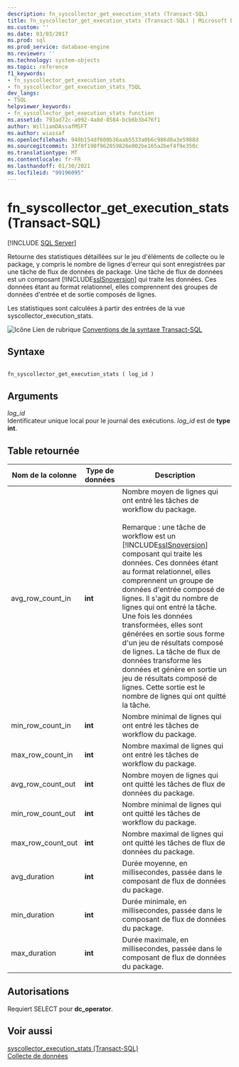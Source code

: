 ```yaml
---
description: fn_syscollector_get_execution_stats (Transact-SQL)
title: fn_syscollector_get_execution_stats (Transact-SQL) | Microsoft Docs
ms.custom: ''
ms.date: 03/03/2017
ms.prod: sql
ms.prod_service: database-engine
ms.reviewer: ''
ms.technology: system-objects
ms.topic: reference
f1_keywords:
- fn_syscollector_get_execution_stats
- fn_syscollector_get_execution_stats_TSQL
dev_langs:
- TSQL
helpviewer_keywords:
- fn_syscollector_get_execution_stats function
ms.assetid: 793ad72c-a992-4a8d-8584-bcb6b3b476f1
author: WilliamDAssafMSFT
ms.author: wiassaf
ms.openlocfilehash: 940b154df600b36aab5533a0b6c986d8a3e5988d
ms.sourcegitcommit: 33f0f190f962059826e002be165a2bef4f9e350c
ms.translationtype: MT
ms.contentlocale: fr-FR
ms.lasthandoff: 01/30/2021
ms.locfileid: "99196095"
---
```

# <a name="fn_syscollector_get_execution_stats-transact-sql"></a>fn_syscollector_get_execution_stats (Transact-SQL)
[!INCLUDE [SQL Server](../../includes/applies-to-version/sqlserver.md)]

  Retourne des statistiques détaillées sur le jeu d'éléments de collecte ou le package, y compris le nombre de lignes d'erreur qui sont enregistrées par une tâche de flux de données de package. Une tâche de flux de données est un composant [!INCLUDE[ssISnoversion](../../includes/ssisnoversion-md.md)] qui traite les données. Ces données étant au format relationnel, elles comprennent des groupes de données d'entrée et de sortie composés de lignes.  
  
 Les statistiques sont calculées à partir des entrées de la vue syscollector_execution_stats.  
  
 ![Icône Lien de rubrique](../../database-engine/configure-windows/media/topic-link.gif "Icône du lien de rubrique") [Conventions de la syntaxe Transact-SQL](../../t-sql/language-elements/transact-sql-syntax-conventions-transact-sql.md)  
  
## <a name="syntax"></a>Syntaxe  
  
```  
  
fn_syscollector_get_execution_stats ( log_id )  
```  
  
## <a name="arguments"></a>Arguments  
 *log_id*  
 Identificateur unique local pour le journal des exécutions. *log_id* est de **type int**.  
  
## <a name="table-returned"></a>Table retournée  
  
|Nom de la colonne|Type de données|Description|  
|-----------------|---------------|-----------------|  
|avg_row_count_in|**int**|Nombre moyen de lignes qui ont entré les tâches de workflow du package.<br /><br /> Remarque : une tâche de workflow est un [!INCLUDE[ssISnoversion](../../includes/ssisnoversion-md.md)] composant qui traite les données. Ces données étant au format relationnel, elles comprennent un groupe de données d'entrée composé de lignes. Il s'agit du nombre de lignes qui ont entré la tâche. Une fois les données transformées, elles sont générées en sortie sous forme d'un jeu de résultats composé de lignes. La tâche de flux de données transforme les données et génère en sortie un jeu de résultats composé de lignes. Cette sortie est le nombre de lignes qui ont quitté la tâche.|  
|min_row_count_in|**int**|Nombre minimal de lignes qui ont entré les tâches de workflow du package.|  
|max_row_count_in|**int**|Nombre maximal de lignes qui ont entré les tâches de workflow du package.|  
|avg_row_count_out|**int**|Nombre moyen de lignes qui ont quitté les tâches de flux de données du package.|  
|min_row_count_out|**int**|Nombre minimal de lignes qui ont quitté les tâches de workflow du package.|  
|max_row_count_out|**int**|Nombre maximal de lignes qui ont quitté les tâches de flux de données du package.|  
|avg_duration|**int**|Durée moyenne, en millisecondes, passée dans le composant de flux de données du package.|  
|min_duration|**int**|Durée minimale, en millisecondes, passée dans le composant de flux de données du package.|  
|max_duration|**int**|Durée maximale, en millisecondes, passée dans le composant de flux de données du package.|  
  
## <a name="permissions"></a>Autorisations  
 Requiert SELECT pour **dc_operator**.  
  
## <a name="see-also"></a>Voir aussi  
 [syscollector_execution_stats &#40;Transact-SQL&#41;](../../relational-databases/system-catalog-views/syscollector-execution-stats-transact-sql.md)   
 [Collecte de données](../../relational-databases/data-collection/data-collection.md)  
  
  
